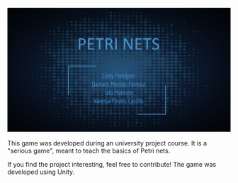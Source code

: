 ![banner image](Banner.png?raw=true "Title")

This game was developed during an university project course. It is a "serious game", meant to teach the basics of Petri nets. 

If you find the project interesting, feel free to contribute! The game was developed using Unity.
